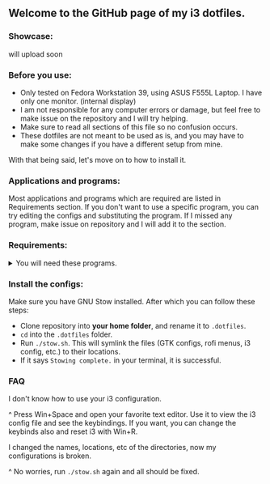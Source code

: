 ## Welcome to the GitHub page of my i3 dotfiles.
### Showcase:
will upload soon
### Before you use:
- Only tested on Fedora Workstation 39, using ASUS F555L Laptop. I have only one monitor. (internal display)
- I am not responsible for any computer errors or damage, but feel free to make issue on the repository and I will try helping.
- Make sure to read all sections of this file so no confusion occurs.
- These dotfiles are not meant to be used as is, and you may have to make some changes if you have a different setup from mine.


With that being said, let's move on to how to install it.
### Applications and programs:
Most applications and programs which are required are listed in Requirements section. If you don't want to use a specific program, you can try editing the configs and substituting the program. If I missed any program, make issue on repository and I will add it to the section.

### Requirements:
<details><summary>You will need these programs. </summary>

- i3
- polybar
- picom
- pactl
- kitty
- rofi (powermenu and app launcher)
- maim
- xclip
- xlock (xlockmore package)
- xev
- xwininfo
- xdotool
- nitrogen
- networkmanager (nmtui is needed)
- systemctl (rofi power menu)
- shadower (fancy screenshot effects)
- gnome-calendar (for date module of polybar)
- light (if you have a better alternative that doesn't require root permissions, make an issue and tell me about it)
- bluetui (for bluetooth module of polybar)
- tomato.c (for pomodoro module of polybar)
- pavucontrol (for pulseaudio module of polybar)
- clipse (clipboard history)
- autotiling (makes i3 behave like a dynamic tiling wm)
- xss-lock (laptop shenanigans)
- twmn (notification daemon)
- xmousepasteblock (for some users it is not desired, so you can remove from i3 config)
- xfce-polkit
</details>

### Install the configs:
Make sure you have GNU Stow installed. After which you can follow these steps:
- Clone repository into **your home folder**, and rename it to `.dotfiles`.
- `cd` into the `.dotfiles` folder.
- Run `./stow.sh`. This will symlink the files (GTK configs, rofi menus, i3 config, etc.) to their locations.
- If it says `Stowing complete.` in your terminal, it is successful.
### FAQ
I don't know how to use your i3 configuration.

^ Press Win+Space and open your favorite text editor. Use it to view the i3 config file and see the keybindings. If you want, you can change the keybinds also and reset i3 with Win+R.

I changed the names, locations, etc of the directories, now my configurations is broken.

^ No worries, run `./stow.sh` again and all should be fixed.
